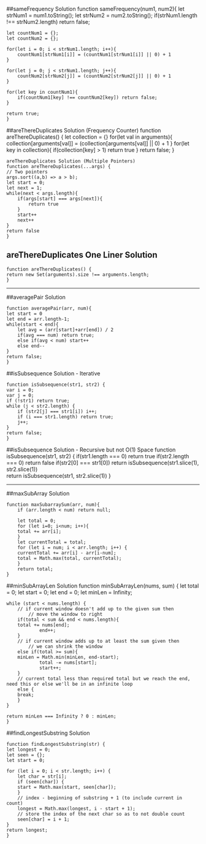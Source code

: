 ##sameFrequency Solution
    function sameFrequency(num1, num2){
    let strNum1 = num1.toString();
    let strNum2 = num2.toString();
    if(strNum1.length !== strNum2.length) return false;
    
    let countNum1 = {};
    let countNum2 = {};
    
    for(let i = 0; i < strNum1.length; i++){
        countNum1[strNum1[i]] = (countNum1[strNum1[i]] || 0) + 1
    }
    
    for(let j = 0; j < strNum1.length; j++){
        countNum2[strNum2[j]] = (countNum2[strNum2[j]] || 0) + 1
    }
    
    for(let key in countNum1){
        if(countNum1[key] !== countNum2[key]) return false;
    }

    return true;
    }

##areThereDuplicates Solution (Frequency Counter)
    function areThereDuplicates() {
    let collection = {}
    for(let val in arguments){
        collection[arguments[val]] = (collection[arguments[val]] || 0) + 1
    }
    for(let key in collection){
        if(collection[key] > 1) return true
    }
    return false;
    }

    areThereDuplicates Solution (Multiple Pointers)
    function areThereDuplicates(...args) {
    // Two pointers
    args.sort((a,b) => a > b);
    let start = 0;
    let next = 1;
    while(next < args.length){
        if(args[start] === args[next]){
            return true
        }
        start++
        next++
    }
    return false
    }

## areThereDuplicates One Liner Solution
    function areThereDuplicates() {
    return new Set(arguments).size !== arguments.length;
    }

-----------------------------------------------------------
##averagePair Solution

    function averagePair(arr, num){
    let start = 0
    let end = arr.length-1;
    while(start < end){
        let avg = (arr[start]+arr[end]) / 2 
        if(avg === num) return true;
        else if(avg < num) start++
        else end--
    }
    return false;
    }


##isSubsequence Solution - Iterative

    function isSubsequence(str1, str2) {
    var i = 0;
    var j = 0;
    if (!str1) return true;
    while (j < str2.length) {
        if (str2[j] === str1[i]) i++;
        if (i === str1.length) return true;
        j++;
    }
    return false;
    }


##isSubsequence Solution - Recursive but not O(1) Space
    function isSubsequence(str1, str2) {
    if(str1.length === 0) return true
    if(str2.length === 0) return false
    if(str2[0] === str1[0]) return isSubsequence(str1.slice(1), str2.slice(1))  
    return isSubsequence(str1, str2.slice(1))
    }

--------------------------------------------------------------------

##maxSubArray Solution

    function maxSubarraySum(arr, num){
        if (arr.length < num) return null;

        let total = 0;
        for (let i=0; i<num; i++){
        total += arr[i];
        }
        let currentTotal = total;
        for (let i = num; i < arr.length; i++) {
        currentTotal += arr[i] - arr[i-num];
        total = Math.max(total, currentTotal);
        }
        return total;
    }

##minSubArrayLen Solution
    function minSubArrayLen(nums, sum) {
    let total = 0;
    let start = 0;
    let end = 0;
    let minLen = Infinity;

    while (start < nums.length) {
        // if current window doesn't add up to the given sum then 
            // move the window to right
        if(total < sum && end < nums.length){
        total += nums[end];
                end++;
        }
        // if current window adds up to at least the sum given then
            // we can shrink the window 
        else if(total >= sum){
        minLen = Math.min(minLen, end-start);
                total -= nums[start];
                start++;
        } 
        // current total less than required total but we reach the end, need this or else we'll be in an infinite loop 
        else {
        break;
        }
    }

    return minLen === Infinity ? 0 : minLen;
    }

##findLongestSubstring Solution

    function findLongestSubstring(str) {
    let longest = 0;
    let seen = {};
    let start = 0;

    for (let i = 0; i < str.length; i++) {
        let char = str[i];
        if (seen[char]) {
        start = Math.max(start, seen[char]);
        }
        // index - beginning of substring + 1 (to include current in count)
        longest = Math.max(longest, i - start + 1);
        // store the index of the next char so as to not double count
        seen[char] = i + 1;
    }
    return longest;
    }